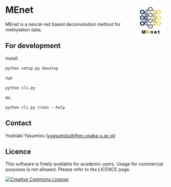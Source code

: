 # MEnet <img src="./img/MEnet.png" width="20%" align="right" />

MEnet is a neural-net based deconvolution method for methylation data.

## For development

install 

```
python setup.py develop
```

run 

```
python cli.py
```

ex.

```
python cli.py train --help
```

## Contact

Yoshiaki Yasumizu ([yyasumizu@ifrec.osaka-u.ac.jp](yyasumizu@ifrec.osaka-u.ac.jp))

## Licence

This software is freely available for academic users. Usage for commercial purposes is not allowed. Please refer to the LICENCE page.

<a rel="license" href="http://creativecommons.org/licenses/by-nc/4.0/"><img alt="Creative Commons License" style="border-width:0" src="https://i.creativecommons.org/l/by-nc/4.0/88x31.png" /></a>
